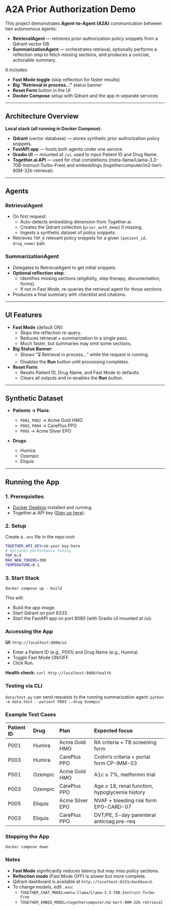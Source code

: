 # A2A Prior Authorization Demo

This project demonstrates **Agent-to-Agent (A2A)** communication between two autonomous agents:
- **RetrievalAgent** — retrieves prior-authorization policy snippets from a Qdrant vector DB.
- **SummarizationAgent** — orchestrates retrieval, optionally performs a reflection step to fetch missing sections, and produces a concise, actionable summary.

It includes:
- **Fast Mode toggle** (skip reflection for faster results)
- **Big “Retrieval in process…”** status banner
- **Reset Form** button in the UI
- **Docker Compose** setup with Qdrant and the app in separate services

---

## **Architecture Overview**

**Local stack (all running in Docker Compose)**:
- **Qdrant** (vector database) — stores synthetic prior authorization policy snippets.
- **FastAPI app** — hosts both agents under one service.
- **Gradio UI** — mounted at `/ui`, used to input Patient ID and Drug Name.
- **Together.ai API** — used for chat completions (meta-llama/Llama-3.3-70B-Instruct-Turbo-Free) and embeddings (togethercomputer/m2-bert-80M-32k-retrieval).

---

## **Agents**

### RetrievalAgent
- On first request:
  - Auto-detects embedding dimension from Together.ai.
  - Creates the Qdrant collection (`prior_auth_demo`) if missing.
  - Ingests a synthetic dataset of policy snippets.
- Retrieves `TOP_K` relevant policy snippets for a given `(patient_id, drug_name)` pair.

### SummarizationAgent
- Delegates to RetrievalAgent to get initial snippets.
- **Optional reflection step**:
  - Identifies missing sections (eligibility, step therapy, documentation, forms).
  - If not in Fast Mode, re-queries the retrieval agent for those sections.
- Produces a final summary with checklist and citations.

---

## **UI Features**

- **Fast Mode** (default ON):
  - Skips the reflection re-query.
  - Reduces retrieval + summarization to a single pass.
  - Much faster, but summaries may omit some sections.
- **Big Status Banner**:
  - Shows “⏳ Retrieval in process…” while the request is running.
  - Disables the **Run** button until processing completes.
- **Reset Form**:
  - Resets Patient ID, Drug Name, and Fast Mode to defaults.
  - Clears all outputs and re-enables the **Run** button.

---

## **Synthetic Dataset**

- **Patients → Plans**:
  - `P001`, `P002` → Acme Gold HMO
  - `P003`, `P004` → CarePlus PPO
  - `P005` → Acme Silver EPO

- **Drugs**:
  - Humira
  - Ozempic
  - Eliquis

---

## **Running the App**

### 1. **Prerequisites**
- [Docker Desktop](https://www.docker.com/products/docker-desktop) installed and running.
- Together.ai API key ([Sign up here](https://api.together.xyz)).

### 2. **Setup**
Create a `.env` file in the repo root:
```bash
TOGETHER_API_KEY=sk-your-key-here
# Optional performance tuning
TOP_K=3
MAX_NEW_TOKENS=300
TEMPERATURE=0.1 

```
### 3. **Start Stack**
`docker compose up --build`

This will:
* Build the app image.
* Start Qdrant on port 6333.
* Start the FastAPI app on port 8080 (with Gradio UI mounted at /ui).

### Accessing the App

**UI:**
`http://localhost:8080/ui`
* Enter a Patient ID (e.g., P001) and Drug Name (e.g., Humira).
* Toggle Fast Mode ON/OFF.
* Click Run.

**Health check:**
`curl http://localhost:8080/health`

### Testing via CLI

`data/test.py` can send requests to the running summarization agent:
`python -m data.test --patient P003 --drug Ozempic`

### Example Test Cases

| Patient ID | Drug | Plan | Expected focus |
| :--- | :--- | :--- | :--- |
| P001 | Humira | Acme Gold HMO | RA criteria + TB screening form |
| P003 | Humira | CarePlus PPO | Crohn’s criteria + portal form CP-IMM-03 |
| P001 | Ozempic | Acme Gold HMO | A1c ≥ 7%, metformin trial |
| P003 | Ozempic | CarePlus PPO | Age ≥ 18, renal function, hypoglycemia history |
| P005 | Eliquis | Acme Silver EPO | NVAF + bleeding risk form EPO-CARD-07 |
| P003 | Eliquis | CarePlus PPO | DVT/PE, 5-day parenteral anticoag pre-req |

### Stopping the App
`docker compose down`

### Notes
* **Fast Mode** significantly reduces latency but may miss policy sections.
* **Reflection mode** (Fast Mode OFF) is slower but more complete.
* Qdrant dashboard is available at `http://localhost:6333/dashboard`.
* To change models, edit `.env`:
  * `TOGETHER_CHAT_MODEL=meta-llama/Llama-3.3-70B-Instruct-Turbo-Free`
  * `TOGETHER_EMBED_MODEL=togethercomputer/m2-bert-80M-32k-retrieval`
```

